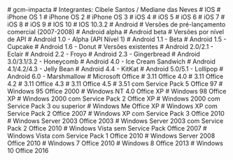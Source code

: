 <html>
# gcm-impacta
<title>gcm-impacta</title>
# Integrantes: Cibele Santos / Mediane das Neves 
# IOS
# iPhone OS 1
# iPhone OS 2
# iPhone OS 3
# iOS 4
# iOS 5
# iOS 6
# iOS 7
# iOS 8
# iOS 9
# IOS 10
# IOS 10.3.2
# Android
# Versões de pré-lançamento comercial (2007-2008)
# Android alpha
# Android beta
# Versões por nível de API
# Android 1.0 - Alpha (API Nível 1)
# Android 1.1 - Beta
# Android 1.5 - Cupcake
# Android 1.6 - Donut
# Versões existentes
# Android 2.0/2.1 - Eclair
# Android 2.2 - Froyo
# Android 2.3 - Gingerbread
# Android 3.0/3.1/3.2 - Honeycomb
# Android 4.0 - Ice Cream Sandwich
# Android 4.1/4.2/4.3 - Jelly Bean
# Android 4.4 - KitKat
# Android 5.0/5.1 - Lollipop
# Android 6.0 - Marshmallow
# Microsoft Office
# 3.11	Office 4.0	
# 3.11	Office 4.2	
# 3.11	Office 4.3	
# 3.11	Office 4.5	
# 3.51 com Service Pack 5	Office 97	
# Windows 95	Office 2000	
# Windows NT 4.0	Office XP	
# Windows 98	Office XP	
# Windows 2000 com Service Pack 2	Office XP	
# Windows 2000 com Service Pack 3 ou superior	
# Windows Me	Office XP	
# Windows XP com Service Pack 2	Office 2007	
# Windows XP com Service Pack 3	Office 2010	
# Windows Server 2003	Office 2003
# Windows Server 2003 com Service Pack 2	Office 2010	
# Windows Vista sem Service Pack	Office 2007	
# Windows Vista com Service Pack 1	Office 2010	
# Windows Server 2008	Office 2010	
# Windows 7	Office 2010	
# Windows 8	Office 2013	
# Windows 10	Office 2016	
</html>
